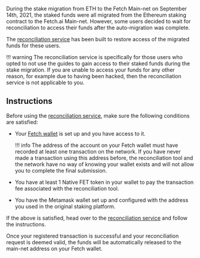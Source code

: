 During the stake migration from ETH to the Fetch Main-net on September 14th, 2021, the staked funds were all migrated from the Ethereum staking contract to the Fetch.ai Main-net. However, some users decided to wait for reconciliation to access their funds after the auto-migration was complete. 

The [reconciliation service](https://browse-fetchhub.fetch.ai/reconciliation) has been built to restore access of the migrated funds for these users.

!!! warning
    The reconciliation service is specifically for those users who opted to not use the guides to gain access to their staked funds during the stake migration. If you are unable to access your funds for any other reason, for example due to having been hacked, then the reconciliation service is not applicable to you.

## Instructions

Before using the [reconciliation service](https://browse-fetchhub.fetch.ai/reconciliation), make sure the following conditions are satisfied:

* Your [Fetch wallet](/fetch-wallet/) is set up and you have access to it. 

    !!! info
        The address of the account on your Fetch wallet must have recorded at least one transaction on the network. If you have never made a transaction using this address before, the reconciliation tool and the network have no way of knowing your wallet exists and will not allow you to complete the final submission.

* You have at least 1 Native FET token in your wallet to pay the transaction fee associated with the reconciliation tool.

* You have the Metamask wallet set up and configured with the address you used in the original staking platform.

If the above is satisfied, head over to the [reconciliation service](https://browse-fetchhub.fetch.ai/reconciliation) and follow the instructions.

Once your registered transaction is successful and your reconciliation request is deemed valid, the funds will be automatically released to the main-net address on your Fetch wallet.
